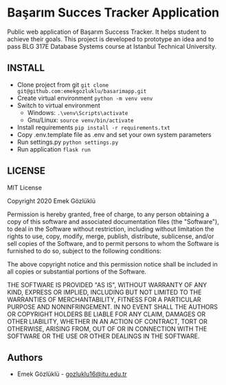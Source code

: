 # Başarım Succes Tracker Application

Public web application of Başarım Success Tracker. It helps student to achieve their goals.
This project is developed to prototype an idea and to pass BLG 317E Database Systems course
at Istanbul Technical University.

INSTALL
-------
* Clone project from git `git clone git@github.com:emekgozluklu/basarimapp.git`
* Create virtual environment `python -m venv venv`
* Switch to virtual environment
    - Windows: `.\venv\Scripts\activate`
    - Gnu/Linux: `source venv/bin/activate`
* Install requirements `pip install -r requirements.txt`
* Copy .env.template file as .env and set your own system parameters
* Run settings.py `python settings.py`
* Run application `flask run`

LICENSE
-------

MIT License

Copyright 2020 Emek Gözlüklü

Permission is hereby granted, free of charge, to any person obtaining a copy of this software and associated documentation files (the "Software"), to deal in the Software without restriction, including without limitation the rights to use, copy, modify, merge, publish, distribute, sublicense, and/or sell copies of the Software, and to permit persons to whom the Software is furnished to do so, subject to the following conditions:

The above copyright notice and this permission notice shall be included in all copies or substantial portions of the Software.

THE SOFTWARE IS PROVIDED "AS IS", WITHOUT WARRANTY OF ANY KIND, EXPRESS OR IMPLIED, INCLUDING BUT NOT LIMITED TO THE WARRANTIES OF MERCHANTABILITY, FITNESS FOR A PARTICULAR PURPOSE AND NONINFRINGEMENT. IN NO EVENT SHALL THE AUTHORS OR COPYRIGHT HOLDERS BE LIABLE FOR ANY CLAIM, DAMAGES OR OTHER LIABILITY, WHETHER IN AN ACTION OF CONTRACT, TORT OR OTHERWISE, ARISING FROM, OUT OF OR IN CONNECTION WITH THE SOFTWARE OR THE USE OR OTHER DEALINGS IN THE SOFTWARE.


Authors
-------

* Emek Gözlüklü - gozluklu16@itu.edu.tr

